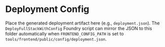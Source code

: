 # Deployment Config

Place the generated deployment artifact here (e.g., `deployment.json`).
The `DeployFullStackWithConfig` Foundry script can mirror the JSON to this
folder automatically when `FRONTEND_CONFIG_PATH` is set to
`tools/frontend/public/config/deployment.json`.
